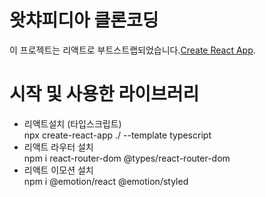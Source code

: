 # 왓챠피디아 클론코딩
이 프로젝트는 리액트로 부트스트랩되었습니다.[Create React App](https://github.com/facebook/create-react-app).

# 시작 및 사용한 라이브러리
 - 리액트설치 (타입스크립트)   
   npx create-react-app ./ --template typescript
 - 리액트 라우터 설치   
   npm i react-router-dom @types/react-router-dom
 - 리액트 이모션 설치   
   npm i @emotion/react @emotion/styled